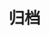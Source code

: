 # 归档

<TimeLine-box timeLineYear="2022">

<time-line title="论‘小组’作业"
content="蚌埠住了，真让人破防。小组作业真***好，我直接爱了爱了🌹😃"
href="life/2022/论小组作业.md"
year=2022 month_day="05/09"
name="雨落">
</time-line>

<time-line title="关于我的不自量力"
content="这是我第二次笔试了，第一次笔试是在美团，
        我只想说美团的小美太<b style='color:red;font-size:26px;'>“友好”</b>了。
        第二次是字节跳动，说一下笔试问题吧。好得让这次笔试有点收获😭。"
href="life/2022/关于我的不自量力.md"
year=2022 month_day="05/06"
name="雨落">
</time-line>

<time-line title="JS的宏任务与微任务队列"
content="如何解决递归栈溢出的问题，以及主线程、微任务、宏任务队列的执行流程。"
href="article/2022/front-end/JS的宏任务与微任务队列.md"
year=2022 month_day="05/04"
name="雨落">
</time-line>

<time-line title="博客系统开发感想"
content="论开发项目前期的项目分析的重要性，不打无准备的仗。"
href="life/2022/博客系统开发感想.md"
year=2022 month_day="04/21"
name="雨落">
</time-line>

<time-line title="Mongoose之聚合查询"
content="Mongoose的aggregate使用"
href="article/2022/front-end/Mongoose之聚合查询.md"
year=2022 month_day="04/14"
name="雨落">
</time-line>

<time-line title="加载页面的实现"
content="加载页面可以很好的解决浏览器在渲染DOM树时出现的样式问题。可能因为网速原因或者需要加载的文件过多，从而造成显示不完整的内容或样式，影响体验。
添加一个加载页面能有效的进行过渡。"
href="article/2022/front-end/加载页面的实现.md"
year=2022 month_day="04/10"
name="雨落">
</time-line>

<time-line title="ES6模块化问题解决"
        content="使用<b>webpack</b>工具进行打包，对当前代码的降级可以去掉script标签引入的<b>type='module'</b>类型设置，
避免引发<b style='color:red;'>Uncaught SyntaxError: Cannot use import statement outside a module</b>错误。"
        href="article/2022/front-end/ES6模块化问题解决.md"
        year=2022 month_day="04/09"
        name="雨落">
</time-line>

<time-line title="一个周敲代码的反思"
        content="工欲善其事，必先利其器。"
        href="life/2022/一个周敲代码的反思.md"
        year=2022 month_day="04/08"
        name="雨落">
</time-line>

<time-line title="vue-router详解"
        content="关于Vue路由的使用，包括：单级路由、多级路由、路由传参等知识。"
        href="article/2022/front-end/vue-router详解.md"
        year=2022 month_day="04/08"
        name="雨落">
</time-line>

<time-line title="Vue.js作者尤雨溪：框架设计就是不断地舍取"
        content="一篇在21年8月采访我男神的录音，尤雨溪就是我男神😭，
                希望我以后也能像他一样写出那如诗一般优美的代码。加油加油！"
        external=true
        href="https://www.xiaoyuzhoufm.com/episode/60fa5462fc5d26f06578d4f6"
        year=2022 month_day="04/06"
        name="从零道一">
</time-line>

<time-line title="关于我的破烂小屋"  
        content="耗时三四天，从零到有，陆陆续续添加了不少功能。
                就像盖房子一样，我宁愿自己搭也不想套用别人做的模板。自定义yyds！😊"
        year="2022" month_day="04/05" name="雨落"
        href="life/2022/home.md">
</time-line>

</TimeLine-box>






<script type="text/javascript" src="assets/js/skrollr.min.js"></script>
<script type="text/javascript">
    let s = skrollr.init();
</script>
